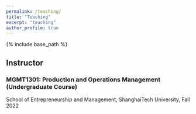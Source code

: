 ```yaml
---
permalink: /teaching/
title: "Teaching"
excerpt: "teaching"
author_profile: true
---
```


{% include base_path %}


## Instructor 

### MGMT1301: Production and Operations Management (Undergraduate Course)

School of Entrepreneurship and Management, ShanghaiTech University, Fall 2022 

<!--
## Tutorial Lecturer 

### IEDA2410: Logistics and Freight Transportation Operations (Undergraduate Course)

Department of Industrial Engineering and Decision Analytics, The Hong Kong University of Science and Technology, 2018-2019 

### IELM3410: Routing and Fleet Management (Undergraduate Course)

Department of Industrial Engineering and Logistics Management, The Hong Kong University of Science and Technology, 2017-2018 

### IEDA4130: System Simulation (Undergraduate Course) 

Department of Industrial Engineering and Logistics Management, The Hong Kong University of Science and Technology, 2017

-->
